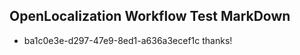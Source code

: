 ## OpenLocalization Workflow Test MarkDown
* ba1c0e3e-d297-47e9-8ed1-a636a3ecef1c 
thanks!<!--HONumber=Mar16_HO3-->
